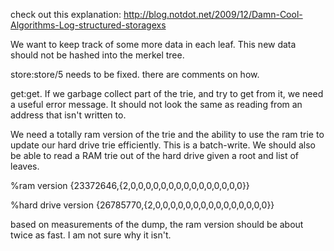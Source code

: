 check out this explanation: http://blog.notdot.net/2009/12/Damn-Cool-Algorithms-Log-structured-storagexs

We want to keep track of some more data in each leaf. This new data should not be hashed into the merkel tree. 


store:store/5 needs to be fixed. there are comments on how.


get:get.
If we garbage collect part of the trie, and try to get from it, we need a useful error message.
It should not look the same as reading from an address that isn't written to.



We need a totally ram version of the trie and the ability to use the ram trie to update our hard drive trie efficiently. This is a batch-write.
We should also be able to read a RAM trie out of the hard drive given a root and list of leaves.



%ram version
{23372646,{2,0,0,0,0,0,0,0,0,0,0,0,0,0,0,0}}

%hard drive version
{26785770,{2,0,0,0,0,0,0,0,0,0,0,0,0,0,0,0}}

based on measurements of the dump, the ram version should be about twice as fast. I am not sure why it isn't.